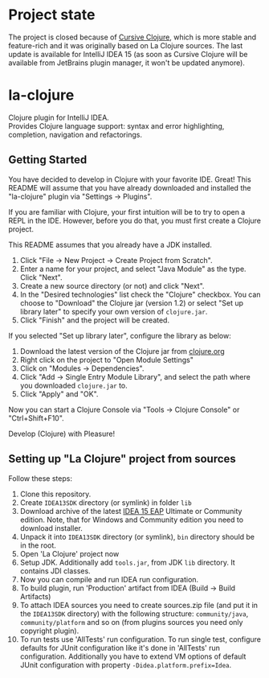 Project state
=============

The project is closed because of [Cursive Clojure](https://cursiveclojure.com/), which is more stable and feature-rich and it was originally based on La Clojure sources. The last update is available for IntelliJ IDEA 15 (as soon as Cursive Clojure will be available from JetBrains plugin manager, it won't be updated anymore).

la-clojure
==========

Clojure plugin for IntelliJ IDEA.  
 Provides Clojure language support: syntax and error highlighting, completion, navigation and refactorings.

Getting Started
--
You have decided to develop in Clojure with your favorite IDE.  Great!  This README will assume that you have already downloaded and installed the "la-clojure" plugin via "Settings -> Plugins".

If you are familiar with Clojure, your first intuition will be to try to open a REPL in the IDE.  However, before you do that, you must first create a Clojure project.

This README assumes that you already have a JDK installed.  

1.  Click "File -> New Project -> Create Project from Scratch".
2.  Enter a name for your project, and select "Java Module" as the type.  Click "Next".
3.  Create a new source directory (or not) and click "Next".
4.  In the "Desired technologies" list check the "Clojure" checkbox.  You can choose to "Download" the Clojure jar (version 1.2) or select "Set up library later" to specify your own version of `clojure.jar`.
5.  Click "Finish" and the project will be created.

If you selected "Set up library later", configure the library as below:

1.  Download the latest version of the Clojure jar from [clojure.org](http://clojure.org/downloads)
2.  Right click on the project to "Open Module Settings"
3.  Click on "Modules -> Dependencies".
4.  Click "Add -> Single Entry Module Library", and select the path where you downloaded `clojure.jar` to.
5.  Click "Apply" and "OK".

Now you can start a Clojure Console via "Tools -> Clojure Console" or "Ctrl+Shift+F10".

Develop (Clojure) with Pleasure!

Setting up "La Clojure" project from sources
--
Follow these steps:

1. Clone this repository.
2. Create `IDEA13SDK` directory (or symlink) in folder `lib`
3. Download archive of the latest [IDEA 15 EAP](http://confluence.jetbrains.com/display/IDEADEV/IDEA+15+EAP) Ultimate or Community edition. Note, that for Windows and Community edition you need to download installer.
4. Unpack it into `IDEA13SDK` directory (or symlink), `bin` directory should be in the root.
5. Open 'La Clojure' project now
6. Setup JDK. Additionally add `tools.jar`, from JDK `lib` directory. It contains JDI classes.
7. Now you can compile and run IDEA run configuration.
8. To build plugin, run 'Production' artifact from IDEA (Build -> Build Artifacts)
9. To attach IDEA sources you need to create sources.zip file (and put it in the `IDEA13SDK` directory) with the following structure: `community/java`, `community/platform` and so on (from plugins sources you need only copyright plugin).
10. To run tests use 'AllTests' run configuration. To run single test, configure defaults for JUnit configuration like it's done in 'AllTests' run configuration. Additionally you have to extend VM options of default JUnit configuration with property `-Didea.platform.prefix=Idea`.
